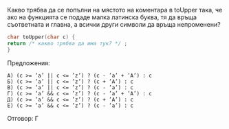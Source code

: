 Какво трябва да се попълни на мястото на коментара в toUpper така, че ако на функцията се подаде малка латинска буква, тя да връща съответната и главна, а всички други символи да връща непроменени?

```c++
char toUpper(char c) {
return /* какво трябва да има тук? */ ;
}
```
Предложения:
```
А) (c >= ’a’ || c <= ’z’) ? (c - ’a’ + ’A’) : c
Б) (c >= ’a’ || c <= ’z’) ? (c + ’A’) : c
В) (c >= ’a’ || c <= ’z’) ? (c - ’a’) : c
Г) (c >= ’a’ && c <= ’z’) ? (c - ’a’ + ’A’) : c
Д) (c >= ’a’ && c <= ’z’) ? (c + ’A’) : c
Е) (c >= ’a’ && c <= ’z’) ? (c - ’a’) : c
```

Отговор: Г
